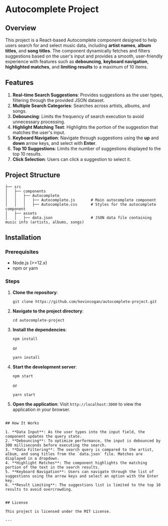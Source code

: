 # Autocomplete Project

## Overview

This project is a React-based Autocomplete component designed to help users search for and select music data, including **artist names**, **album titles**, and **song titles**. The component dynamically fetches and filters suggestions based on the user's input and provides a smooth, user-friendly experience with features such as **debouncing**, **keyboard navigation**, **highlighted matches**, and **limiting results** to a maximum of 10 items.

## Features

1. **Real-time Search Suggestions**: Provides suggestions as the user types, filtering through the provided JSON dataset.
2. **Multiple Search Categories**: Searches across artists, albums, and songs.
3. **Debouncing**: Limits the frequency of search execution to avoid unnecessary processing.
4. **Highlight Matching Text**: Highlights the portion of the suggestion that matches the user's input.
5. **Keyboard Navigation**: Navigate through suggestions using the **up** and **down** arrow keys, and select with **Enter**.
6. **Top 10 Suggestions**: Limits the number of suggestions displayed to the top 10 results.
7. **Click Selection**: Users can click a suggestion to select it.

## Project Structure

```
├── src
│   ├── components
│   │   ├── Autocomplete
│   │   │   ├── Autocomplete.js       # Main autocomplete component
│   │   │   ├── Autocomplete.css      # Styles for the autocomplete component
│   ├── assets
│   │   ├── data.json                 # JSON data file containing music info (artists, albums, songs)
```

## Installation

### Prerequisites

- Node.js (>=12.x)
- npm or yarn

### Steps

1. **Clone the repository**:
   ```
   git clone https://github.com/kevincogan/autocomplete-project.git
   ```
   
2. **Navigate to the project directory**:
   ```
   cd autocomplete-project
   ```

3. **Install the dependencies**:
   ```
   npm install
   ```
   or
   ```
   yarn install
   ```

4. **Start the development server**:
   ```
   npm start
   ```
   or
   ```
   yarn start
   ```

5. **Open the application**:
   Visit `http://localhost:3000` to view the application in your browser.


```

## How It Works

1. **Data Input**: As the user types into the input field, the component updates the query state.
2. **Debouncing**: To optimize performance, the input is debounced by 300 milliseconds before executing the search.
3. **Data Filtering**: The search query is compared to the artist, album, and song titles from the `data.json` file. Matches are displayed in a dropdown.
4. **Highlight Matches**: The component highlights the matching portion of the text in the search results.
5. **Keyboard Navigation**: Users can navigate through the list of suggestions using the arrow keys and select an option with the Enter key.
6. **Result Limiting**: The suggestions list is limited to the top 10 results to avoid overcrowding.


## License

This project is licensed under the MIT License.

---